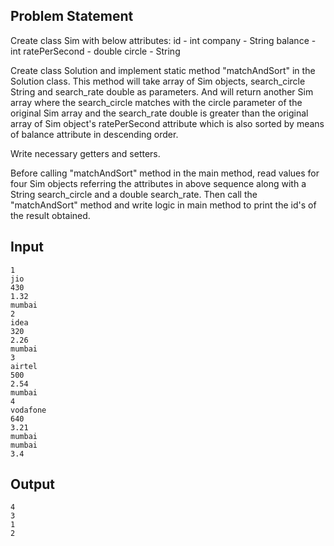 ## Problem Statement

Create class Sim with below attributes:
id - int 
company - String 
balance - int 
ratePerSecond - double
circle - String 

Create class Solution and implement static method "matchAndSort" in the Solution class.
This method will take array of Sim objects, search_circle String and search_rate double as parameters.
And will return another Sim array where the search_circle matches with the circle parameter of the original Sim array and the search_rate double is greater than the original array of Sim object's ratePerSecond attribute which is also sorted by means of balance attribute in descending order.

Write necessary getters and setters.

Before calling "matchAndSort" method in the main method, read values for four Sim objects referring the attributes in above sequence along with a String search_circle and a double search_rate.
Then call the "matchAndSort" method and write logic in main method to print the id's of the result obtained.


## Input

    1
    jio
    430
    1.32
    mumbai
    2
    idea
    320
    2.26
    mumbai
    3
    airtel
    500
    2.54
    mumbai
    4
    vodafone
    640
    3.21
    mumbai
    mumbai
    3.4

## Output

    4
    3
    1
    2

